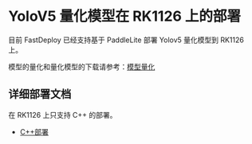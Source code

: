 # YoloV5 量化模型在 RK1126 上的部署
目前 FastDeploy 已经支持基于 PaddleLite 部署 Yolov5 量化模型到 RK1126 上。

模型的量化和量化模型的下载请参考：[模型量化](../quantize/README.md)


## 详细部署文档

在 RK1126 上只支持 C++ 的部署。

- [C++部署](cpp)

